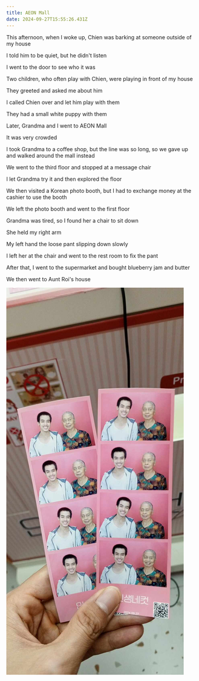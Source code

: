 ```yaml
---
title: AEON Mall
date: 2024-09-27T15:55:26.431Z
---
```


This afternoon, when I woke up, Chien was barking at someone outside of my house

I told him to be quiet, but he didn't listen

I went to the door to see who it was

Two children, who often play with Chien, were playing in front of my house

They greeted and asked me about him

I called Chien over and let him play with them

They had a small white puppy with them

Later, Grandma and I went to AEON Mall

It was very crowded

I took Grandma to a coffee shop, but the line was so long, so we gave up and walked around the mall instead

We went to the third floor and stopped at a message chair

I let Grandma try it and then explored the floor

We then visited a Korean photo booth, but I had to exchange money at the cashier to use the booth

We left the photo booth and went to the first floor

Grandma was tired, so I found her a chair to sit down

She held my right arm

My left hand the loose pant slipping down slowly

I left her at the chair and went to the rest room to fix the pant

After that, I went to the supermarket and bought blueberry jam and butter

We then went to Aunt Roi's house

![Grandma an I in a Korea photo booth](../uploads/460941203_515421474566856_6379479229308271109_n.jpg)
